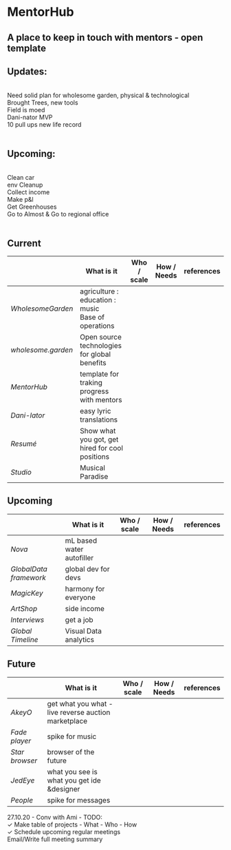 # MentorHub
## A place to keep in touch with mentors - open template

## Updates:<br>
<br>
  Need solid plan for wholesome garden, physical & technological<br>
  Brought Trees, new tools<br>
  Field is moed<br>
  Dani-nator MVP<br>
  10 pull ups new life record<br>
<br>

## Upcoming:<br>
<br>
  Clean car<br>
  env Cleanup <br>
  Collect income<br>
  Make p&l<br>
  Get Greenhouses<br>
  Go to Almost & Go to regional office <br>
<br>

## Current
|    | What is it | Who / scale | How / Needs | references |
| ------------- | ------------- | ------- | ------- | ------ |
| *WholesomeGarden*  | agriculture : education : music <br> Base of operations  |
| *wholesome.garden*   | Open source technologies for global benefits  |
| *MentorHub*  | template for traking progress with mentors  |
| *Dani-lator*  | easy lyric translations  |
| *Resumé*  | Show what you got, get hired for cool positions     |
| *Studio* | Musical Paradise |

## Upcoming
|    | What is it | Who / scale | How / Needs | references |
| ------------- | ------------- | ------- | ------- | ------ |
| *Nova*  | mL based water autofiller  |
| *GlobalData framework*   | global dev for devs  |
| *MagicKey*  | harmony for everyone  |
| *ArtShop*  | side income  |
| *Interviews* | get a job |
| *Global Timeline* | Visual Data analytics |


## Future
|    | What is it | Who / scale | How / Needs | references |
| ------------- | -------------------------------- | ------- | ------ | ------- |
| *AkeyO*  | get what you what - live reverse auction marketplace     |
| *Fade player*  | spike for music  |
| *Star browser*  | browser of the future  |
| *JedEye* | what you see is what you get ide &designer |
| *People*  | spike for messages  |


27.10.20 - Conv with Ami - TODO:<br>
✓ Make table of projects - What - Who - How<br>
✓ Schedule upcoming regular meetings<br>
Email/Write full meeting summary<br>
